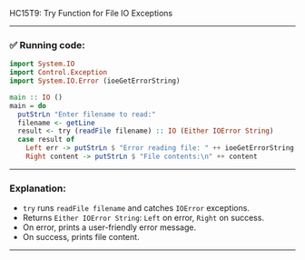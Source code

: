HC15T9: Try Function for File IO Exceptions

---

### ✅ Running code:

```haskell
import System.IO
import Control.Exception
import System.IO.Error (ioeGetErrorString)

main :: IO ()
main = do
  putStrLn "Enter filename to read:"
  filename <- getLine
  result <- try (readFile filename) :: IO (Either IOError String)
  case result of
    Left err -> putStrLn $ "Error reading file: " ++ ioeGetErrorString err
    Right content -> putStrLn $ "File contents:\n" ++ content
```

---

### Explanation:

* `try` runs `readFile filename` and catches `IOError` exceptions.
* Returns `Either IOError String`: `Left` on error, `Right` on success.
* On error, prints a user-friendly error message.
* On success, prints file content.

---
